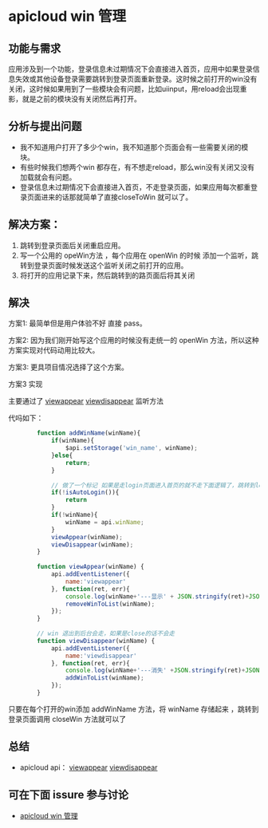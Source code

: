 # apicloud win 管理

## 功能与需求

应用涉及到一个功能，登录信息未过期情况下会直接进入首页，应用中如果登录信息失效或其他设备登录需要跳转到登录页面重新登录。这时候之前打开的win没有关闭，这时候如果用到了一些模块会有问题，比如uiinput，用reload会出现重影，就是之前的模块没有关闭然后再打开。

## 分析与提出问题

- 我不知道用户打开了多少个win，我不知道那个页面会有一些需要关闭的模块。
- 有些时候我们想两个win 都存在，有不想走reload，那么win没有关闭又没有加载就会有问题。
- 登录信息未过期情况下会直接进入首页，不走登录页面，如果应用每次都重登录页面进来的话那就简单了直接closeToWin 就可以了。

## 解决方案：
1. 跳转到登录页面后关闭重启应用。
2. 写一个公用的 opeWin方法 ，每个应用在 openWin 的时候 添加一个监听，跳转到登录页面时候发送这个监听关闭之前打开的应用。
3. 将打开的应用记录下来，然后跳转到的路页面后将其关闭 

## 解决

方案1: 最简单但是用户体验不好 直接 pass。

方案2: 因为我们刚开始写这个应用的时候没有走统一的 openWin 方法，所以这种方案实现对代码动用比较大。
 
方案3: 更具项目情况选择了这个方案。

方案3 实现

主要通过了 [viewappear](https://docs.apicloud.com/Client-API/api#c16) [viewdisappear](https://docs.apicloud.com/Client-API/api#c17) 监听方法


代吗如下：
``` js
        function addWinName(winName){
            if(winName){
                $api.setStorage('win_name', winName);
            }else{
                return;
            }
            
            // 做了一个标记 如果是走login页面进入首页的就不走下面逻辑了，跳转到login 页面直接用 closeToWin 方法 
            if(!isAutoLogin()){
                return
            }
            if(!winName){
                winName = api.winName;
            }
            viewAppear(winName);
            viewDisappear(winName);
        }
        
        function viewAppear(winName) {
            api.addEventListener({
                name:'viewappear'
            }, function(ret, err){
                console.log(winName+'---显示' + JSON.stringify(ret)+JSON.stringify(err));
                removeWinToList(winName);
            });
        }
        
        // win 退出到后台会走，如果是close的话不会走
        function viewDisappear(winName) {
            api.addEventListener({
                name:'viewdisappear'
            }, function(ret, err){
                console.log(winName+'---消失' +JSON.stringify(ret)+JSON.stringify(err));
                addWinToList(winName);
            });
        }
```

只要在每个打开的win添加 addWinName 方法，将 winName 存储起来 ，跳转到登录页面调用 closeWin 方法就可以了


## 总结
- apicloud api： [viewappear](https://docs.apicloud.com/Client-API/api#c16) [viewdisappear](https://docs.apicloud.com/Client-API/api#c17)


## 可在下面 issure 参与讨论
- [apicloud win 管理](https://github.com/beita1991/blogs/issues/4)
